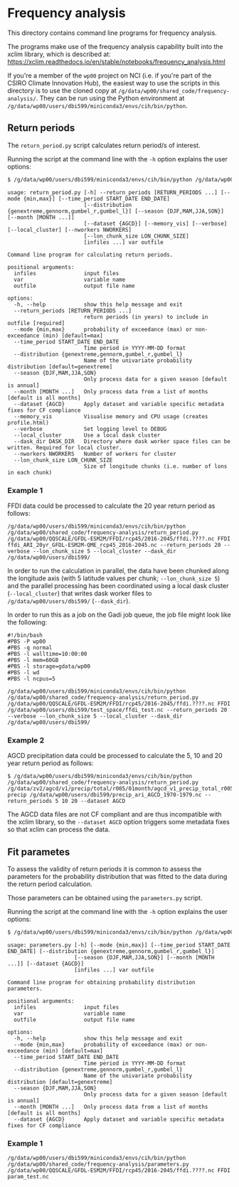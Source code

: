 # Frequency analysis

This directory contains command line programs for frequency analysis.

The programs make use of the frequency analysis capability built into the xclim library,
which is described at:  
https://xclim.readthedocs.io/en/stable/notebooks/frequency_analysis.html

If you're a member of the `wp00` project on NCI
(i.e. if you're part of the CSIRO Climate Innovation Hub),
the easiest way to use the scripts in this directory is to use the cloned copy at `/g/data/wp00/shared_code/frequency-analysis/`.
They can be run using the Python environment at `/g/data/wp00/users/dbi599/miniconda3/envs/cih/bin/python`.

## Return periods

The `return_period.py` script calculates return period/s of interest.

Running the script at the command line with the `-h` option explains the user options:

```bash
$ /g/data/wp00/users/dbi599/miniconda3/envs/cih/bin/python /g/data/wp00/shared_code/frequency-analysis/return_period.py -h
```

```
usage: return_period.py [-h] --return_periods [RETURN_PERIODS ...] [--mode {min,max}] [--time_period START_DATE END_DATE]
                        [--distribution {genextreme,gennorm,gumbel_r,gumbel_l}] [--season {DJF,MAM,JJA,SON}] [--month [MONTH ...]]
                        [--dataset {AGCD}] [--memory_vis] [--verbose] [--local_cluster] [--nworkers NWORKERS]
                        [--lon_chunk_size LON_CHUNK_SIZE]
                        [infiles ...] var outfile

Command line program for calculating return periods.

positional arguments:
  infiles               input files
  var                   variable name
  outfile               output file name

options:
  -h, --help            show this help message and exit
  --return_periods [RETURN_PERIODS ...]
                        return periods (in years) to include in outfile [required]
  --mode {min,max}      probability of exceedance (max) or non-exceedance (min) [default=max]
  --time_period START_DATE END_DATE
                        Time period in YYYY-MM-DD format
  --distribution {genextreme,gennorm,gumbel_r,gumbel_l}
                        Name of the univariate probability distribution [default=genextreme]
  --season {DJF,MAM,JJA,SON}
                        Only process data for a given season [default is annual]
  --month [MONTH ...]   Only process data from a list of months [default is all months]
  --dataset {AGCD}      Apply dataset and variable specific metadata fixes for CF compliance
  --memory_vis          Visualise memory and CPU usage (creates profile.html)
  --verbose             Set logging level to DEBUG
  --local_cluster       Use a local dask cluster
  --dask_dir DASK_DIR   Directory where dask worker space files can be written. Required for local cluster.
  --nworkers NWORKERS   Number of workers for cluster
  --lon_chunk_size LON_CHUNK_SIZE
                        Size of longitude chunks (i.e. number of lons in each chunk)
```

### Example 1

FFDI data could be processed to calculate the 20 year return period as follows:

```
/g/data/wp00/users/dbi599/miniconda3/envs/cih/bin/python /g/data/wp00/shared_code/frequency-analysis/return_period.py /g/data/wp00/QQSCALE/GFDL-ESM2M/FFDI/rcp45/2016-2045/ffdi.????.nc FFDI ffdi_ARI_20yr_GFDL-ESM2M-QME_rcp45_2016-2045.nc --return_periods 20 --verbose --lon_chunk_size 5 --local_cluster --dask_dir /g/data/wp00/users/dbi599/
```

In order to run the calculation in parallel,
the data have been chunked along the longitude axis (with 5 latitude values per chunk; `--lon_chunk_size 5`)
and the parallel processing has been coordinated using a local dask cluster (`--local_cluster`)
that writes dask worker files to `/g/data/wp00/users/dbi599/` (`--dask_dir`).

In order to run this as a job on the Gadi job queue,
the job file might look like the following:

```
#!/bin/bash
#PBS -P wp00
#PBS -q normal
#PBS -l walltime=10:00:00
#PBS -l mem=60GB
#PBS -l storage=gdata/wp00
#PBS -l wd
#PBS -l ncpus=5

/g/data/wp00/users/dbi599/miniconda3/envs/cih/bin/python /g/data/wp00/shared_code/frequency-analysis/return_period.py /g/data/wp00/QQSCALE/GFDL-ESM2M/FFDI/rcp45/2016-2045/ffdi.????.nc FFDI /g/data/wp00/users/dbi599/test_space/ffdi_test.nc --return_periods 20 --verbose --lon_chunk_size 5 --local_cluster --dask_dir /g/data/wp00/users/dbi599/
```

### Example 2

AGCD precipitation data could be processed to calculate the 5, 10 and 20 year return period as follows:
```
$ /g/data/wp00/users/dbi599/miniconda3/envs/cih/bin/python /g/data/wp00/shared_code/frequency-analysis/return_period.py /g/data/zv2/agcd/v1/precip/total/r005/01month/agcd_v1_precip_total_r005_monthly_197* precip /g/data/wp00/users/dbi599/precip_ari_AGCD_1970-1979.nc --return_periods 5 10 20 --dataset AGCD 
```

The AGCD data files are not CF compliant and are thus incompatible with the xclim library,
so the `--dataset AGCD` option triggers some metadata fixes so that xclim can process the data.


## Fit parametes

To assess the validity of return periods it is common to assess the parameters for the
probability distribution that was fitted to the data during the return period calculation.

Those parameters can be obtained using the `parameters.py` script.

Running the script at the command line with the `-h` option explains the user options:

```bash
$ /g/data/wp00/users/dbi599/miniconda3/envs/cih/bin/python /g/data/wp00/shared_code/frequency-analysis/parameters.py -h
```

```
usage: parameters.py [-h] [--mode {min,max}] [--time_period START_DATE END_DATE] [--distribution {genextreme,gennorm,gumbel_r,gumbel_l}]
                     [--season {DJF,MAM,JJA,SON}] [--month [MONTH ...]] [--dataset {AGCD}]
                     [infiles ...] var outfile

Command line program for obtaining probability distribution parameters.

positional arguments:
  infiles               input files
  var                   variable name
  outfile               output file name

options:
  -h, --help            show this help message and exit
  --mode {min,max}      probability of exceedance (max) or non-exceedance (min) [default=max]
  --time_period START_DATE END_DATE
                        Time period in YYYY-MM-DD format
  --distribution {genextreme,gennorm,gumbel_r,gumbel_l}
                        Name of the univariate probability distribution [default=genextreme]
  --season {DJF,MAM,JJA,SON}
                        Only process data for a given season [default is annual]
  --month [MONTH ...]   Only process data from a list of months [default is all months]
  --dataset {AGCD}      Apply dataset and variable specific metadata fixes for CF compliance
```

### Example 1

```
/g/data/wp00/users/dbi599/miniconda3/envs/cih/bin/python /g/data/wp00/shared_code/frequency-analysis/parameters.py /g/data/wp00/QQSCALE/GFDL-ESM2M/FFDI/rcp45/2016-2045/ffdi.????.nc FFDI param_test.nc
```


